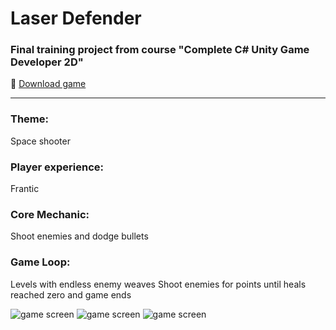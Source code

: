 # Laser Defender
### Final training project from course "Complete C# Unity Game Developer 2D"
:rocket: [Download game](https://drive.google.com/drive/u/0/folders/1T1Vmfd6aZDL1VWNGt5A9txIdpYdB6Vji)
___
### Theme:
Space shooter
### Player experience:
Frantic
### Core Mechanic:
Shoot enemies and dodge bullets
### Game Loop:
Levels with endless enemy weaves
Shoot enemies for points until heals reached zero and game ends


![game screen](https://lh3.googleusercontent.com/fife/AAbDypBULmNJb7HvzFF8to-UuPUZ0ZY3UvyKlxcF-HUVAOKxDzpXKdkRuo-J-yOI7BjpelwE0aj46gymDCKHqV21giKE5mym7v8P7W7yrLVPIqiPy_9MGeK0pBcFmuH6wLgDD87EHqJisp-wPkyOTQruf8O9WqiF4TY8ZmSKljrY60u6MqqgmzS1GtwMNhQXKcYGxW3CT8kHz-HrfHVPzKir8j-vLgY_MDtq7d6_FGEjARi4-NzwOpLAnhSCkvxSpgioNFiMrC47Wu3Mp1nChklnah6h3NkSUnkr8Kf8eUrynCdokUkCxAasKeR41FO68pmjWExhx99nL_uwdL-5ISOHrvL3NcxTL_BfgqQPwUJHUu_evC5IQwinxojZqX1KbHRa25dVebPefye1v-vF84yeSqnDecgohxyR3eCOd6vvYbOcpnOuXvZ6-S5TNYdOgGbiSG0Sg0GSm8rdSTcOY8FTFkHALn-iVsrXKePJYZEd53f_N9axdDUzlGUZzHjqa6MBIfcZyEGlV_0bSS_H4QhpqzSDo7RDot4O8V9MdHTWTyxml0ZmHnR4V0F_cvGHspqfw5kIVNoXOcpAIkwuF_D3r-u6V1yF-WVXfKsIHI90zFawMazjM9Q9x2IGFc-QIr-zjXaGF-itKTngGygoqkDZYAgyagLrHNcpvbRDUzgR_ZaXNtibKnGoaC5qbKpST9V9aonFYJ5u1Tg11i71re3chl2uHBI-qaRcTK6U7_uXL1lsPvKWnR21v-28bxPyC194KikWaJcBMPDZVy-Eyg9zirdSPGWK-tdXMTCkVnvrHhcjL87G-6J0TLIFgFeyEJDVaHxbqSRgeGVZO_LAXGQfIWd-4NqKEuuYhiM2bZQKyxCh_IdcCDTo0YYc2pTwOrpBefmxOHu5mzyoITqgZVmEOHp6_AOSjUq145KejzvfHq0_Q3dA1vyO62ZqjNurzOYWudz1vs0AnxXNJtSDJ4C51hDgaaoBm0TZy7SYVo5YOuAzB2cVxvyTCQVxbTiYHogOYbPnXy6zh4TXXddUnJFi0-MfwPSct-0-P38yzMpPWZrd-ikkT2hh4aC5LRetv7NheXinI4pjSC24-yKrJLpGhvuSasafMjt41pkOstLoX7n5mCKwtQVESndQ2o-e5E6vtUCj7m4w8TghCzHZ_wA4CWGdJjS4IyM3dbSEhoOQAvuwYbHr7NYkqg76uh4lYZDzXkr8t8UDZakeji-RO3JlZPlRJGth4Bto-Vck5o1BnuFRYvB0BPUa0p0BJk8u4novWjA0-g1xVGIMEzovtRNNrH1cLoGjQmve1mqFETWJFigCM2w=w500-h400)
![game screen](https://lh3.googleusercontent.com/drive-viewer/AJc5JmRykKt_Xsr7B14vau3JzL-4UP6VF6yRtWTCUmAa7yPWjO2L1953Vsp2f41FD31WWRIamrGqUZI=w500-h400)
![game screen](https://lh3.googleusercontent.com/fife/AAbDypAK63Eq7GmrM6CeGvEjNKyMgh_2g2aMnrBdL-yb2jI0BHBb1cg0LNWMMO94ZUuQWjYDwrpL4J0dubLyhWJ4XqKgaY1Vqq2g5J5oIDHymZmG4JOS-OTY-s9CYjL11ImVKlJ71KOlAd05zove4zbVbAr0NTQjgMF0mZDtba5QscrryTbtjGWXdCT4LU2t3wcWNGo7bBmEluTd0e1vdrU-quufaqtwuJ7YyVPOd2zYDKCQxexOAznIx7WMC8Jut_To0nZjcGNXrnrXZozy0hHkSY8YnM3TP4O3XLWgqgnR5QrESmXtBZueqRMcAtKEDZKHQET6TG_KLMAPg1UynoNgQbneAQxSO0RzSs9k83yIQGvrQXWFeacneV6xhDVf-WmD3hEMpRR3siFeljzWpG_lhCxeM68pyBFARCBkwEvz-P_5uVpHGgutZHA1HZOz1-sN1q8H61ZmIgwprWg_TUCTzv-Hrb--h2rxAX6ntuRhN4rrVny2IQQCXuEzYLfAzST2jqDoZQANiRsGPkx9i7HaaATQpam-dm0ZnHUSocpEwMobQr6rUxzZcJ-Q7ZW7EFJuLWnRU2vbjssND5MtUUFRVhPnVJTiifgA2kHV5bENX-Z6SeXYh4bUqthQiWw2lH4G_nDRhKheBuOPfGoF2rMlTxmiPgjb1LU3_2lxlIVGYz-P6A0VBozHLxuLgnn2T2LkOePoxd6lZQhmYjmFVLM2rQbPChr0Yq9tD6Hckd6CoKQRdfrxIvsISyg_pfyxQP5abqWVsSbd4Jnwyxl-tcYwrRl6tkgjHuZzxTIUJNTiOu0NMgpAdlI2XrGeDKh1IVYUpW62VGSCRMWTF9Ot5PtzLDYoMByGo7fBTumXQJDB7HBkgUgE3_sCNrUP5peUwvmsFegJ2obVAMnWcpBeM7ByN3n4HZSJYct_AWRBvMt08NOmS6MRITw7cyW9DMUbRnsqbaQllvvFUWw7Wlzs5mafF7B-v7vu28Zi8dwQkmLcEcBqPE7vlwasQ4Qg00LpMVnCV2Bgq1go8apLhR9Vc2ZTDLrU5pHD5p0JI2pPNZMvYsACHKBuhBhmyingNVvHFVd8pEmeTHsjEtHrKufNf-iyNWDMwpaDP-xipr6qHVcW1lA4txHT5j7el49noosGmyAsRn1jsloZgABaTw9TCGM6RL4O_eou-rimHlhwAzP8jc-WrZBOwxrOygxHzfaXx-Ybe1Eo3t5j1Nd5xRQJMBjDVxXkUO6rFUDM3UqjF_LDVHVIxTiIfmfkrbsALnR3cCrMnCvnQukIuvaNrrhDBqMWeGmfP23wapPuT7YF0uJujN81-rs=w500-h400)
